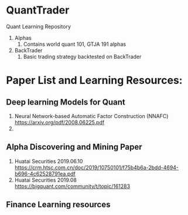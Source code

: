 # QuantTrader
Quant Learning Repository

1. Alphas
    1. Contains world quant 101, GTJA 191 alphas
2. BackTrader
    1. Basic trading strategy backtested on BackTrader 


# Paper List and Learning Resources:

## Deep learning Models for Quant
1. Neural Network-based Automatic Factor Construction (NNAFC) https://arxiv.org/pdf/2008.06225.pdf
2. 
## Alpha Discovering and Mining Paper
1. Huatai Securities 2019.06.10 https://crm.htsc.com.cn/doc/2019/10750101/f75b4b6a-2bdd-4694-b696-4c62528791ea.pdf
2. Huatai Securities 2019.08 https://bigquant.com/community/t/topic/161283
## Finance Learning resources
